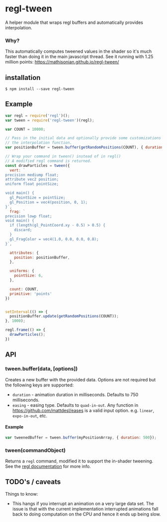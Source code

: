 
# regl-tween

A helper module that wraps regl buffers and automatically provides interpolation.

### Why?

This automatically computes tweened values in the shader so it's much faster than
doing it in the main javascript thread. See it running with 1.25 million points: https://mathisonian.github.io/regl-tween/

## installation

```
$ npm install --save regl-tween
```

## Example

```js
var regl = require('regl')();
var tween = require('regl-tween')(regl);

var COUNT = 10000;

// Pass in the initial data and optionally provide some customizations to
// the interpolation function.
var positionBuffer = tween.buffer(getRandomPositions(COUNT), { duration: 1000 });

// Wrap your command in tween() instead of in regl()
// A modified regl command is returned.
const drawParticles = tween({
  vert: `
precision mediump float;
attribute vec2 position;
uniform float pointSize;

void main() {
  gl_PointSize = pointSize;
  gl_Position = vec4(position, 0, 1);
}`,
  frag: `
precision lowp float;
void main() {
  if (length(gl_PointCoord.xy - 0.5) > 0.5) {
    discard;
  }
  gl_FragColor = vec4(1.0, 0.0, 0.0, 0.8);
}`,

  attributes: {
    position: positionBuffer,
  },

  uniforms: {
    pointSize: 6,
  },

  count: COUNT,
  primitive: 'points'
})


setInterval(() => {
  positionBuffer.update(getRandomPositions(COUNT));
}, 1000);

regl.frame(() => {
  drawParticles();
})
```

## API

### tween.buffer(data, [options])

Creates a new buffer with the provided data. Options are not required but
the following keys are supported:

* `duration` - animation duration in milliseconds. Defaults to 750 milliseconds.
* `easing` - easing type. Defaults to `quad-in-out`. Any function in https://github.com/mattdesl/eases is a valid input option. e.g. `linear`, `expo-in-out`, etc.

#### Example

```js
var tweenedBuffer = tween.buffer(myPositionArray, { duration: 500});
```

### tween(commandObject)

Returns a `regl` command, modified it to support the in-shader tweening. See the
[regl documentation](https://github.com/mikolalysenko/regl) for more info.

## TODO's / caveats

Things to know:

* This hangs if you interrupt an animation on a very large data set. The issue is that with the current implementation interrupted animations fall back to doing computation on the CPU and hence it ends up being slow.
